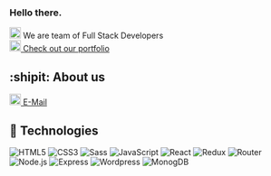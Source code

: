 ### Hello there. 

<img src="https://user-images.githubusercontent.com/21227322/31187159-01c8d592-a8ff-11e7-9386-af708a7ae9de.png" height="20" alt="React Icon">  We are team of Full Stack Developers 
</br>
<a href="https://www.scriptorium.dev"><img src="https://github.com/tombryan/social-icon-font/blob/master/svg/aim.svg" height="20" alt="Portfolio" style="width:20px;height:20px"> Check out our portfolio</a>

## :shipit: About us

<a href="mailto:info@scriptorium.dev"><img src="https://github.com/tombryan/social-icon-font/blob/master/svg/email.svg" alt="Mail" height="20" style="width:20px;height:20px"> E-Mail</a>


## 🔧 Technologies
![HTML5](https://img.shields.io/badge/HTML5-informational?style=flat&logo=html5&logoColor=white&color=231f20)
![CSS3](https://img.shields.io/badge/CSS3-informational?style=flat&logo=CSS3&logoColor=white&color=231f20)
![Sass](https://img.shields.io/badge/Sass-informational?style=flat&logo=Sass&logoColor=white&color=231f20)
![JavaScript](https://img.shields.io/badge/JavaScript-informational?style=flat&logo=javascript&logoColor=white&color=231f20)
![React](https://img.shields.io/badge/React-informational?style=flat&logo=React&logoColor=white&color=231f20)
![Redux](https://img.shields.io/badge/Redux-informational?style=flat&logo=Redux&logoColor=white&color=231f20)
![Router](https://img.shields.io/badge/Router-informational?style=flat&logo=React&logoColor=white&color=231f20)
![Node.js](https://img.shields.io/badge/Node.js-informational?style=flat&logo=Node.js&logoColor=white&color=231f20)
![Express](https://img.shields.io/badge/Express-informational?style=flat&logo=Express&logoColor=white&color=231f20)
![Wordpress](https://img.shields.io/badge/Wordpress-informational?style=flat&logo=Wordpress&logoColor=white&color=231f20)
![MonogDB](https://img.shields.io/badge/MongoDB-informational?style=flat&logo=MongoDB&logoColor=white&color=231f20)

<!--
**Karol-Sobolewski/Karol-Sobolewski** is a ✨ _special_ ✨ repository because its `README.md` (this file) appears on your GitHub profile.

Here are some ideas to get you started:

- 🔭 I’m currently working on ...
- 🌱 I’m currently learning ...
- 👯 I’m looking to collaborate on ...
- 🤔 I’m looking for help with ...
- 💬 Ask me about ...
- 📫 How to reach me: ...
- 😄 Pronouns: ...
- ⚡ Fun fact: ...
-->






